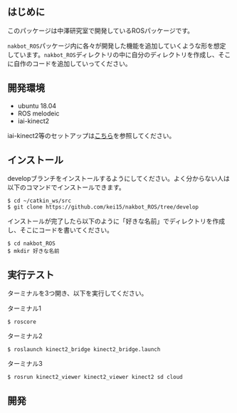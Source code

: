## はじめに

このパッケージは中澤研究室で開発しているROSパッケージです。

`nakbot_ROS`パッケージ内に各々が開発した機能を追加していくような形を想定しています。`nakbot_ROS`ディレクトリの中に自分のディレクトリを作成し、そこに自作のコードを追加していってください。

## 開発環境

- ubuntu 18.04
- ROS melodeic
- iai-kinect2

iai-kinect2等のセットアップは[こちら](https://qiita.com/keinko/items/5ed026c46f6b308701af)を参照してください。

## インストール

developブランチをインストールするようにしてください。よく分からない人は以下のコマンドでインストールできます。

```
$ cd ~/catkin_ws/src
$ git clone https://github.com/kei15/nakbot_ROS/tree/develop
```

インストールが完了したら以下のように「好きな名前」でディレクトリを作成し、そこにコードを書いてください。　

```
$ cd nakbot_ROS
$ mkdir 好きな名前
```

## 実行テスト

ターミナルを3つ開き、以下を実行してください。

ターミナル1
```
$ roscore
```

ターミナル2
```
$ roslaunch kinect2_bridge kinect2_bridge.launch
```

ターミナル3
```
$ rosrun kinect2_viewer kinect2_viewer kinect2 sd cloud
```

## 開発

